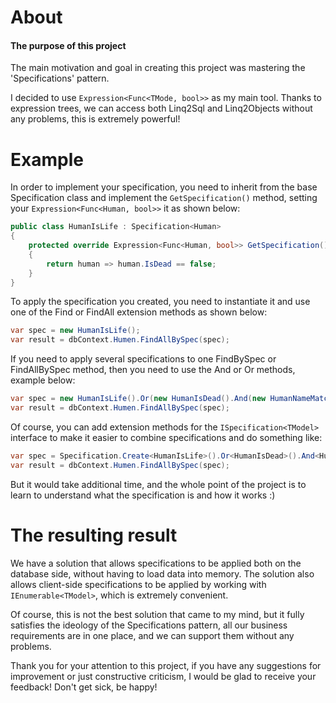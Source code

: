 # About
#### The purpose of this project
The main motivation and goal in creating this project was mastering the 'Specifications' pattern.

I decided to use ```Expression<Func<TMode, bool>>``` as my main tool.
Thanks to expression trees, we can access both Linq2Sql and Linq2Objects without any problems, this is extremely powerful!

# Example
In order to implement your specification, you need to inherit from the base Specification class and implement the ```GetSpecification()``` method, setting your ```Expression<Func<Human, bool>>``` it as shown below:
```csharp
public class HumanIsLife : Specification<Human>
{
    protected override Expression<Func<Human, bool>> GetSpecification()
    {
        return human => human.IsDead == false;
    }
}
```
To apply the specification you created, you need to instantiate it and use one of the Find or FindAll extension methods as shown below:
```csharp
var spec = new HumanIsLife();
var result = dbContext.Humen.FindAllBySpec(spec);
```
If you need to apply several specifications to one FindBySpec or FindAllBySpec method, then you need to use the And or Or methods, example below:
```csharp
var spec = new HumanIsLife().Or(new HumanIsDead().And(new HumanNameMatches("Adriano Giudice")));
var result = dbContext.Humen.FindAllBySpec(spec);
```

Of course, you can add extension methods for the ```ISpecification<TModel>``` interface to make it easier to combine specifications and do something like:
```csharp
var spec = Specification.Create<HumanIsLife>().Or<HumanIsDead>().And<HumanNameMatches>("Adriano Giudice");
var result = dbContext.Humen.FindAllBySpec(spec); 
```
But it would take additional time, and the whole point of the project is to learn to understand what the specification is and how it works :)

# The resulting result
We have a solution that allows specifications to be applied both on the database side, without having to load data into memory.
The solution also allows client-side specifications to be applied by working with ```IEnumerable<TModel>```, which is extremely convenient.

Of course, this is not the best solution that came to my mind, but it fully satisfies the ideology of the Specifications pattern, all our business requirements are in one place, and we can support them without any problems.

Thank you for your attention to this project, if you have any suggestions for improvement or just constructive criticism, I would be glad to receive your feedback!
Don't get sick, be happy!
